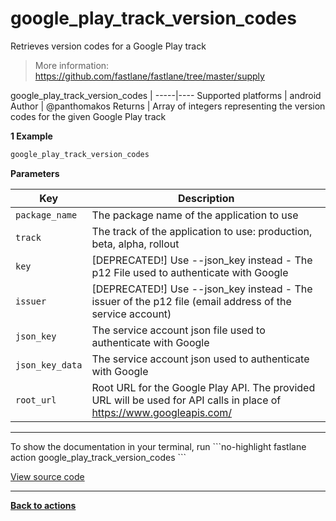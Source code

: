 # google_play_track_version_codes


Retrieves version codes for a Google Play track




> More information: https://github.com/fastlane/fastlane/tree/master/supply


google_play_track_version_codes |
-----|----
Supported platforms | android
Author | @panthomakos
Returns | Array of integers representing the version codes for the given Google Play track



**1 Example**

```ruby
google_play_track_version_codes
```





**Parameters**

Key | Description
----|------------
  `package_name` | The package name of the application to use
  `track` | The track of the application to use: production, beta, alpha, rollout
  `key` | [DEPRECATED!] Use --json_key instead - The p12 File used to authenticate with Google
  `issuer` | [DEPRECATED!] Use --json_key instead - The issuer of the p12 file (email address of the service account)
  `json_key` | The service account json file used to authenticate with Google
  `json_key_data` | The service account json used to authenticate with Google
  `root_url` | Root URL for the Google Play API. The provided URL will be used for API calls in place of https://www.googleapis.com/




<hr />
To show the documentation in your terminal, run
```no-highlight
fastlane action google_play_track_version_codes
```

<a href="https://github.com/fastlane/fastlane/blob/master/fastlane/lib/fastlane/actions/google_play_track_version_codes.rb" target="_blank">View source code</a>

<hr />

<a href="/actions"><b>Back to actions</b></a>
